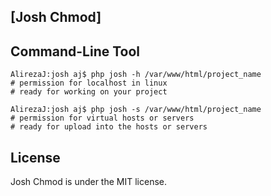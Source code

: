## [Josh Chmod]

## Command-Line Tool

```Shell
AlirezaJ:josh aj$ php josh -h /var/www/html/project_name
# permission for localhost in linux
# ready for working on your project
  
AlirezaJ:josh aj$ php josh -s /var/www/html/project_name
# permission for virtual hosts or servers
# ready for upload into the hosts or servers

```

## License

Josh Chmod is under the MIT license.
